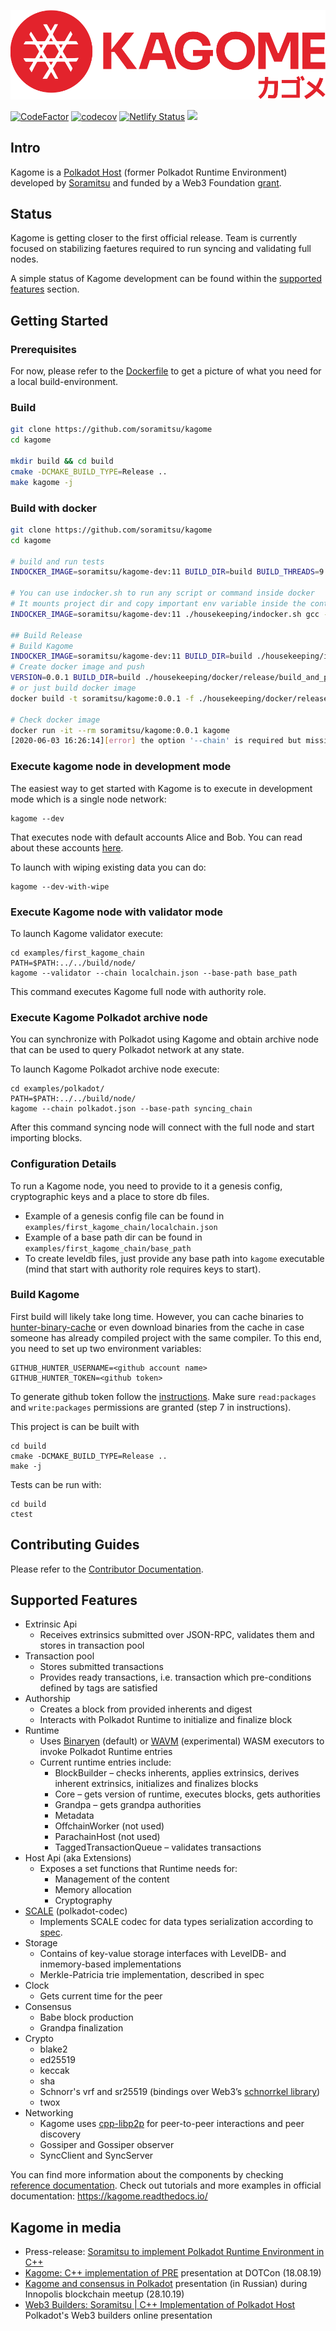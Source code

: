 ![logo](/docs/image_assets/kagome-logo-(new-2020).svg)

[![CodeFactor](https://www.codefactor.io/repository/github/soramitsu/kagome/badge)](https://www.codefactor.io/repository/github/soramitsu/kagome)
[![codecov](https://codecov.io/gh/soramitsu/kagome/branch/master/graph/badge.svg)](https://codecov.io/gh/soramitsu/kagome)
[![Netlify Status](https://api.netlify.com/api/v1/badges/ad6fa504-99d6-48fb-9a05-869ba1d9a7c3/deploy-status)](https://app.netlify.com/sites/kagome/deploys)
[![](https://img.shields.io/twitter/follow/Soramitsu_co?label=Follow&style=social)](https://twitter.com/Soramitsu_co)

## Intro

Kagome is a [Polkadot Host](https://github.com/w3f/polkadot-spec/tree/master/host-spec) (former Polkadot Runtime Environment) developed by [Soramitsu](https://soramitsu.co.jp/) and funded by a Web3 Foundation [grant](https://github.com/w3f/Web3-collaboration/blob/master/grants/grants.md).


## Status

Kagome is getting closer to the first official release. Team is currently focused on stabilizing faetures required to run syncing and validating full nodes.

A simple status of Kagome development can be found within the [supported features](./README.md/#supported-features) section.



## Getting Started

### Prerequisites

For now, please refer to the [Dockerfile](housekeeping/docker/kagome-dev/minideb.Dockerfile) to get a picture of what you need for a local build-environment.

### Build

```sh
git clone https://github.com/soramitsu/kagome
cd kagome

mkdir build && cd build
cmake -DCMAKE_BUILD_TYPE=Release ..
make kagome -j 

```
### Build with docker

```sh
git clone https://github.com/soramitsu/kagome
cd kagome

# build and run tests
INDOCKER_IMAGE=soramitsu/kagome-dev:11 BUILD_DIR=build BUILD_THREADS=9 ./housekeeping/indocker.sh ./housekeeping/makeBuild.sh

# You can use indocker.sh to run any script or command inside docker
# It mounts project dir and copy important env variable inside the container.
INDOCKER_IMAGE=soramitsu/kagome-dev:11 ./housekeeping/indocker.sh gcc --version

## Build Release 
# Build Kagome
INDOCKER_IMAGE=soramitsu/kagome-dev:11 BUILD_DIR=build ./housekeeping/indocker.sh ./housekeeping/docker/release/makeRelease.sh
# Create docker image and push 
VERSION=0.0.1 BUILD_DIR=build ./housekeeping/docker/release/build_and_push.sh
# or just build docker image 
docker build -t soramitsu/kagome:0.0.1 -f ./housekeeping/docker/release/Dockerfile ./build

# Check docker image 
docker run -it --rm soramitsu/kagome:0.0.1 kagome
[2020-06-03 16:26:14][error] the option '--chain' is required but missing

```

### Execute kagome node in development mode

The easiest way to get started with Kagome is to execute in development mode which is a single node network:

```
kagome --dev
```

That executes node with default accounts Alice and Bob. You can read about these accounts [here](https://kagome.readthedocs.io/en/latest/tutorials/first_kagome_chain.html#launch-kagome-network).

To launch with wiping existing data you can do:

```
kagome --dev-with-wipe
```

### Execute Kagome node with validator mode

To launch Kagome validator execute:
```
cd examples/first_kagome_chain
PATH=$PATH:../../build/node/
kagome --validator --chain localchain.json --base-path base_path
```

This command executes Kagome full node with authority role.


### Execute Kagome Polkadot archive node

You can synchronize with Polkadot using Kagome and obtain archive node that can be used to query Polkadot network at any state.

To launch Kagome Polkadot archive node execute:
```
cd examples/polkadot/
PATH=$PATH:../../build/node/
kagome --chain polkadot.json --base-path syncing_chain
```

After this command syncing node will connect with the full node and start importing blocks.



### Configuration Details
To run a Kagome node, you need to provide to it a genesis config, cryptographic keys and a place to store db files.
* Example of a genesis config file can be found in `examples/first_kagome_chain/localchain.json`
* Example of a base path dir can be found in `examples/first_kagome_chain/base_path`
* To create leveldb files, just provide any base path into `kagome` executable (mind that start with authority role requires keys to start).


### Build Kagome

First build will likely take long time. However, you can cache binaries to [hunter-binary-cache](https://github.com/soramitsu/hunter-binary-cache) or even download binaries from the cache in case someone has already compiled project with the same compiler. To this end, you need to set up two environment variables:
```
GITHUB_HUNTER_USERNAME=<github account name>
GITHUB_HUNTER_TOKEN=<github token>
```
To generate github token follow the [instructions](https://help.github.com/en/github/authenticating-to-github/creating-a-personal-access-token-for-the-command-line). Make sure `read:packages` and `write:packages` permissions are granted (step 7 in instructions).

This project is can be built with

```
cd build
cmake -DCMAKE_BUILD_TYPE=Release ..
make -j
```

Tests can be run with:
```
cd build
ctest
```

## Contributing Guides

Please refer to the [Contributor Documentation](./docs/source/development/dev-guide.md).

## Supported Features
* Extrinsic Api
    * Receives extrinsics submitted over JSON-RPC, validates them and stores in transaction pool
* Transaction pool
    * Stores submitted transactions
    * Provides ready transactions, i.e. transaction which pre-conditions defined by tags are satisfied
* Authorship
    * Creates a block from provided inherents and digest
    * Interacts with Polkadot Runtime to initialize and finalize block
* Runtime
    * Uses [Binaryen](https://github.com/WebAssembly/binaryen) (default) or [WAVM](https://wavm.github.io/) (experimental) WASM executors to invoke Polkadot Runtime entries
    * Current runtime entries include:
        * BlockBuilder – checks inherents, applies extrinsics, derives inherent extrinsics, initializes and finalizes blocks
        * Core – gets version of runtime, executes blocks, gets authorities
        * Grandpa – gets grandpa authorities
        * Metadata
        * OffchainWorker (not used)
        * ParachainHost (not used)
        * TaggedTransactionQueue – validates transactions
* Host Api (aka Extensions)
    * Exposes a set functions that Runtime needs for:
        * Management of the content
        * Memory allocation
        * Cryptography
* [SCALE](https://github.com/soramitsu/scale-codec-cpp) (polkadot-codec)
    * Implements SCALE codec for data types serialization according to [spec](https://substrate.dev/docs/en/conceptual/core/codec).
* Storage
    * Contains of key-value storage interfaces with LevelDB- and inmemory-based implementations
    * Merkle-Patricia trie implementation, described in spec
* Clock
    * Gets current time for the peer
* Consensus
    * Babe block production
    * Grandpa finalization
* Crypto
    * blake2
    * ed25519
    * keccak
    * sha
    * Schnorr's vrf and sr25519 (bindings over Web3’s [schnorrkel library](https://github.com/w3f/schnorrkel))
    * twox
* Networking
    * Kagome uses [cpp-libp2p](https://github.com/soramitsu/libp2p) for peer-to-peer interactions and peer discovery
    * Gossiper and Gossiper observer
    * SyncClient and SyncServer

You can find more information about the components by checking [reference documentation](https://kagome.netlify.com). Check out tutorials and more examples in official documentation: https://kagome.readthedocs.io/

## Kagome in media

* Press-release: [Soramitsu to implement Polkadot Runtime Environment in C++](https://medium.com/web3foundation/w3f-grants-soramitsu-to-implement-polkadot-runtime-environment-in-c-cf3baa08cbe6)
* [Kagome: C++ implementation of PRE](https://www.youtube.com/watch?v=181mk2xvBZ4&t=) presentation at DOTCon (18.08.19)
* [Kagome and consensus in Polkadot](https://www.youtube.com/watch?v=5OrevTjaiPA) presentation (in Russian) during Innopolis blockchain meetup (28.10.19)
* [Web3 Builders: Soramitsu | C++ Implementation of Polkadot Host](https://www.youtube.com/watch?v=We3kiGzg60w) Polkadot's Web3 builders online presentation 
